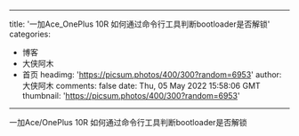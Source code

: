 
---
title: '一加Ace_OnePlus 10R 如何通过命令行工具判断bootloader是否解锁'
categories: 
 - 博客
 - 大侠阿木
 - 首页
headimg: 'https://picsum.photos/400/300?random=6953'
author: 大侠阿木
comments: false
date: Thu, 05 May 2022 15:58:06 GMT
thumbnail: 'https://picsum.photos/400/300?random=6953'
---

<div>   
一加Ace/OnePlus 10R 如何通过命令行工具判断bootloader是否解锁  
</div>
            